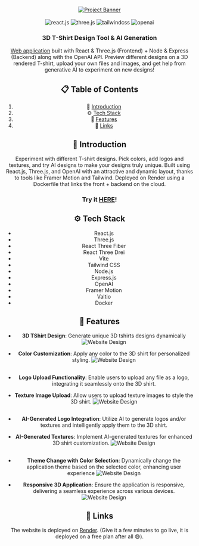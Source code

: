 <div align="center">
  <br />
    <a href="https://react-ai-shirt-designer.onrender.com/" target="_blank">
      <img src="./docs/images/127shots_so.png" alt="Project Banner">
    </a>
  <br />
<div align="center">
  <br />
  <div>
    <img src="https://img.shields.io/badge/-React_JS-black?style=for-the-badge&logoColor=white&logo=react&color=61DAFB" alt="react.js" />
    <img src="https://img.shields.io/badge/-Three_JS-black?style=for-the-badge&logoColor=white&logo=threedotjs&color=000000" alt="three.js" />
    <img src="https://img.shields.io/badge/-Tailwind_CSS-black?style=for-the-badge&logoColor=white&logo=tailwindcss&color=06B6D4" alt="tailwindcss" />
    <img src="https://img.shields.io/badge/-openai-black?style=for-the-badge&logoColor=white&logo=openai&color=#412991" alt="openai" />
  </div>

  <h3 align="center">3D T-Shirt Design Tool & AI Generation</h3>

   <div align="center"> <a href="https://react-ai-shirt-designer.onrender.com/"> Web application</a> built with React & Three.js (Frontend) + Node & Express (Backend) along with the OpenAI API. Preview different designs on a 3D rendered T-shirt, upload your own files and images, and get help from generative AI to experiment on new designs! 
    </div>
</div>

## 📋 <a name="table">Table of Contents</a>

1. 🤖 [Introduction](#introduction)
2. ⚙️ [Tech Stack](#tech-stack)
3. 🔋 [Features](#features)
4. 🔗 [Links](#links)


## <a name="introduction">🤖 Introduction</a>

Experiment with different T-shirt designs. Pick colors, add logos and textures, and try AI designs to make your designs truly unique. Built using React.js, Three.js, and OpenAI with an attractive and dynamic layout, thanks to tools like Framer Motion and Tailwind. Deployed on Render using a Dockerfile that links the front + backend on the cloud.

<h3>Try it <a href="https://react-ai-shirt-designer.onrender.com/"> HERE</a>! </h3>


## <a name="tech-stack">⚙️ Tech Stack</a>

- React.js
- Three.js
- React Three Fiber
- React Three Drei
- Vite
- Tailwind CSS
- Node.js
- Express.js
- OpenAI
- Framer Motion
- Valtio
- Docker

## <a name="features">🔋 Features</a>

 - **3D TShirt Design**: Generate unique 3D tshirts designs dynamically
![Website Design](/docs/images/751shots_so.png)


 - **Color Customization**: Apply any color to the 3D shirt for personalized styling.
![Website Design](/docs/images/43shots_so.png)

##

 - **Logo Upload Functionality**: Enable users to upload any file as a logo, integrating it seamlessly onto the 3D shirt.

 - **Texture Image Upload**: Allow users to upload texture images to style the 3D shirt.
![Website Design](/docs/images/512shots_so.png)


##

 - **AI-Generated Logo Integration**: Utilize AI to generate logos and/or textures and intelligently apply them to the 3D shirt.

 - **AI-Generated Textures**: Implement AI-generated textures for enhanced 3D shirt customization.
![Website Design](/docs/images/234shots_so.png)

##

 - **Theme Change with Color Selection**: Dynamically change the application theme based on the selected color, enhancing user experience
![Website Design](/docs/images/305shots_so.png)

 - **Responsive 3D Application**: Ensure the application is responsive, delivering a seamless experience across various devices.
![Website Design](/docs/images/711shots_so.png)





## <a name="links">🔗 Links</a>

The website is deployed on [Render](https://react-ai-shirt-designer.onrender.com/). (Give it a few minutes to go live, it is deployed on a free plan after all 😅).


